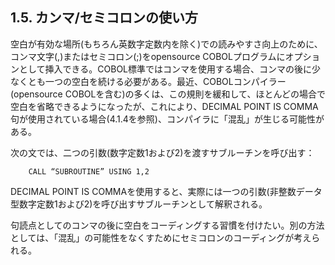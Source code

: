 ## 1.5. カンマ/セミコロンの使い方

空白が有効な場所(もちろん英数字定数内を除く)での読みやすさ向上のために、コンマ文字(,)またはセミコロン(;)をopensource COBOLプログラムにオプションとして挿入できる。COBOL標準ではコンマを使用する場合、コンマの後に少なくとも一つの空白を続ける必要がある。最近、COBOLコンパイラー(opensource COBOLを含む)の多くは、この規則を緩和して、ほとんどの場合で空白を省略できるようになったが、これにより、DECIMAL POINT IS COMMA句が使用されている場合(4.1.4を参照)、コンパイラに「混乱」が生じる可能性がある。

次の文では、二つの引数(数字定数1および2)を渡すサブルーチンを呼び出す：

        CALL “SUBROUTINE” USING 1,2

DECIMAL POINT IS COMMAを使用すると、実際には一つの引数(非整数データ型数字定数1および2)を呼び出すサブルーチンとして解釈される。

句読点としてのコンマの後に空白をコーディングする習慣を付けたい。別の方法としては、「混乱」の可能性をなくすためにセミコロンのコーディングが考えられる。